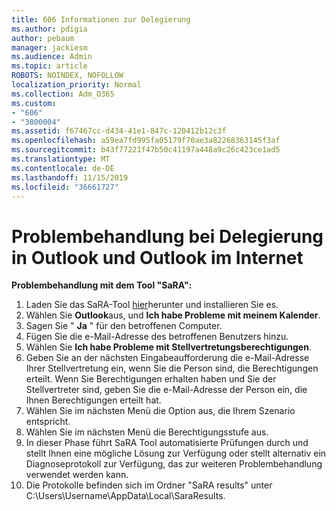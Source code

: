 ```yaml
---
title: 606 Informationen zur Delegierung
ms.author: pdigia
author: pebaum
manager: jackiesm
ms.audience: Admin
ms.topic: article
ROBOTS: NOINDEX, NOFOLLOW
localization_priority: Normal
ms.collection: Adm_O365
ms.custom:
- "606"
- "3800004"
ms.assetid: f67467cc-d434-41e1-847c-120412b12c3f
ms.openlocfilehash: a59ea7fd995fa05179f70ae3a82268363145f3af
ms.sourcegitcommit: b43f77221f47b50c41197a448a9c26c423ce1ad5
ms.translationtype: MT
ms.contentlocale: de-DE
ms.lasthandoff: 11/15/2019
ms.locfileid: "36661727"
---
```

# <a name="troubleshooting-delegation-in-outlook-and-outlook-on-the-web"></a>Problembehandlung bei Delegierung in Outlook und Outlook im Internet

**Problembehandlung mit dem Tool "SaRA":**

1. Laden Sie das SaRA-Tool [hier](https://aka.ms/SaRA-SkypeForBusinessSignIn)herunter und installieren Sie es.
1. Wählen Sie **Outlook**aus, und **Ich habe Probleme mit meinem Kalender**.
1. Sagen Sie " **Ja** " für den betroffenen Computer.
1. Fügen Sie die e-Mail-Adresse des betroffenen Benutzers hinzu.
1. Wählen Sie **Ich habe Probleme mit Stellvertretungsberechtigungen**.
1. Geben Sie an der nächsten Eingabeaufforderung die e-Mail-Adresse Ihrer Stellvertretung ein, wenn Sie die Person sind, die Berechtigungen erteilt. Wenn Sie Berechtigungen erhalten haben und Sie der Stellvertreter sind, geben Sie die e-Mail-Adresse der Person ein, die Ihnen Berechtigungen erteilt hat.
1. Wählen Sie im nächsten Menü die Option aus, die Ihrem Szenario entspricht.
1. Wählen Sie im nächsten Menü die Berechtigungsstufe aus.
1. In dieser Phase führt SaRA Tool automatisierte Prüfungen durch und stellt Ihnen eine mögliche Lösung zur Verfügung oder stellt alternativ ein Diagnoseprotokoll zur Verfügung, das zur weiteren Problembehandlung verwendet werden kann.
1. Die Protokolle befinden sich im Ordner "SaRA results" unter C:\Users\Username\AppData\Local\SaraResults.
